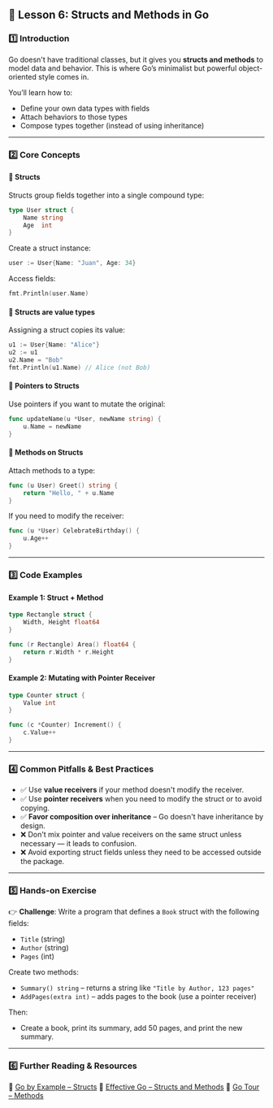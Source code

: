 ## **📌 Lesson 6: Structs and Methods in Go**

### **1️⃣ Introduction**
Go doesn't have traditional classes, but it gives you **structs and methods** to model data and behavior. This is where Go’s minimalist but powerful object-oriented style comes in.

You’ll learn how to:
- Define your own data types with fields
- Attach behaviors to those types
- Compose types together (instead of using inheritance)

---

### **2️⃣ Core Concepts**

#### 🔹 Structs
Structs group fields together into a single compound type:
```go
type User struct {
    Name string
    Age  int
}
```

Create a struct instance:
```go
user := User{Name: "Juan", Age: 34}
```

Access fields:
```go
fmt.Println(user.Name)
```

#### 🔹 Structs are value types
Assigning a struct copies its value:
```go
u1 := User{Name: "Alice"}
u2 := u1
u2.Name = "Bob"
fmt.Println(u1.Name) // Alice (not Bob)
```

#### 🔹 Pointers to Structs
Use pointers if you want to mutate the original:
```go
func updateName(u *User, newName string) {
    u.Name = newName
}
```

#### 🔹 Methods on Structs
Attach methods to a type:
```go
func (u User) Greet() string {
    return "Hello, " + u.Name
}
```

If you need to modify the receiver:
```go
func (u *User) CelebrateBirthday() {
    u.Age++
}
```

---

### **3️⃣ Code Examples**

#### Example 1: Struct + Method
```go
type Rectangle struct {
    Width, Height float64
}

func (r Rectangle) Area() float64 {
    return r.Width * r.Height
}
```

#### Example 2: Mutating with Pointer Receiver
```go
type Counter struct {
    Value int
}

func (c *Counter) Increment() {
    c.Value++
}
```

---

### **4️⃣ Common Pitfalls & Best Practices**

- ✅ Use **value receivers** if your method doesn't modify the receiver.
- ✅ Use **pointer receivers** when you need to modify the struct or to avoid copying.
- ✅ **Favor composition over inheritance** – Go doesn't have inheritance by design.
- ❌ Don't mix pointer and value receivers on the same struct unless necessary — it leads to confusion.
- ❌ Avoid exporting struct fields unless they need to be accessed outside the package.

---

### **5️⃣ Hands-on Exercise**

👉 **Challenge**: Write a program that defines a `Book` struct with the following fields:
- `Title` (string)
- `Author` (string)
- `Pages` (int)

Create two methods:
- `Summary() string` – returns a string like `"Title by Author, 123 pages"`
- `AddPages(extra int)` – adds pages to the book (use a pointer receiver)

Then:
- Create a book, print its summary, add 50 pages, and print the new summary.

---

### **6️⃣ Further Reading & Resources**

📖 [Go by Example – Structs](https://gobyexample.com/structs)
📖 [Effective Go – Structs and Methods](https://golang.org/doc/effective_go.html#structs)
📖 [Go Tour – Methods](https://go.dev/tour/methods/1)
